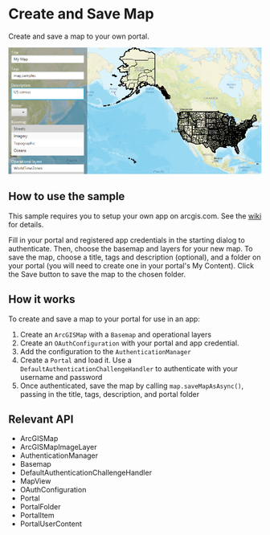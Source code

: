 # Create and Save Map

Create and save a map to your own portal.

![](CreateAndSaveMap.png)

## How to use the sample

This sample requires you to setup your own app on arcgis.com. See the [wiki](https://github.com/Esri/arcgis-runtime-samples-java/wiki/OAuth) for details.

Fill in your portal and registered app credentials in the starting dialog to authenticate. Then, choose the basemap and layers for your new map. To save the map, choose a title, tags and description (optional), and a folder on your portal (you will need to create one in your portal's My Content). Click the Save button to save the map to the chosen folder.

## How it works

To create and save a map to your portal for use in an app:

1. Create an `ArcGISMap` with a `Basemap` and operational layers
2. Create an `OAuthConfiguration` with your portal and app credential.
3. Add the configuration to the `AuthenticationManager`
4. Create a `Portal` and load it. Use a `DefaultAuthenticationChallengeHandler` to authenticate with your username and password
5. Once authenticated, save the map by calling `map.saveMapAsAsync()`, passing in the title, tags, description, and portal folder

## Relevant API

* ArcGISMap
* ArcGISMapImageLayer
* AuthenticationManager
* Basemap
* DefaultAuthenticationChallengeHandler
* MapView
* OAuthConfiguration
* Portal
* PortalFolder
* PortalItem
* PortalUserContent